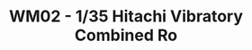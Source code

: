 ---
layout: product
title: " WM02 - 1/35 Hitachi Vibratory Combined Ro"
price: "3900" 
desc: "Maketa"
img_path: "/assets/img/HASE 66002.webp"
brand: "Hasegawa"
available: false
special_offer: false
new: false
soon: false
cat: "010000"
subcat: "015700"
subsubcat: "0N/A"
sifra: "HASE 66002"
popular: false
spec: false
---